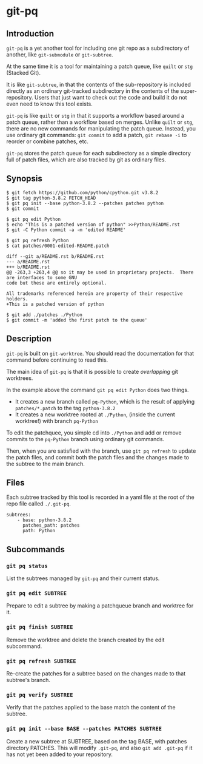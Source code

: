 git-pq
======

Introduction
------------

`git-pq` is a yet another tool for including one git repo as a subdirectory
of another, like `git-submodule` or `git-subtree`.

At the same time it is a tool for maintaining a patch queue, like `quilt` or `stg`
(Stacked Git).

It is like `git-subtree`, in that the contents of the sub-repository is included directly
as an ordinary git-tracked subdirectory in the contents of the super-repository.   Users that just
want to check out the code and build it do not even need to know this tool exists.

`git-pq` is like `quilt` or `stg` in that it supports a workflow based around a patch queue,
rather than a workflow based on merges.   Unlike `quilt` or `stg`, there are no new
commands for manipulating the patch queue.    Instead, you use ordinary git commands:  `git commit`
to add a patch,  `git rebase -i` to reorder or combine patches, etc.

`git-pq` stores the patch queue for each subdirectory as a simple directory full of patch files,
which are also tracked by git as ordinary files.


Synopsis
--------

```
$ git fetch https://github.com/python/cpython.git v3.8.2
$ git tag python-3.8.2 FETCH_HEAD
$ git pq init --base python-3.8.2 --patches patches python
$ git commit

$ git pq edit Python
$ echo "This is a patched version of python" >>Python/README.rst
$ git -C Python commit -a -m 'edited README'

$ git pq refresh Python
$ cat patches/0001-edited-README.patch

diff --git a/README.rst b/README.rst
--- a/README.rst
+++ b/README.rst
@@ -263,3 +263,4 @@ so it may be used in proprietary projects.  There are interfaces to some GNU
code but these are entirely optional.

All trademarks referenced herein are property of their respective holders.
+This is a patched version of python

$ git add ./patches ./Python
$ git commit -m 'added the first patch to the queue'
```

Description
-----------

`git-pq` is built on `git-worktree`.   You should read the documentation for that
command before continuing to read this.

The main idea of `git-pq` is that it is possible to create *overlapping* git worktrees.

In the example above the command `git pq edit Python` does two things.

* It creates a new branch called `pq-Python`, which is the result of applying `patches/*.patch` to the tag `python-3.8.2`
* It creates a new worktree rooted at `./Python`, (inside the current worktree!) with branch `pq-Python`

To edit the patchquee, you simple cd into `./Python` and add or remove commits to the `pq-Python` branch using
ordinary git commands.

Then, when you are satisfied with the branch, use `git pq refresh` to update the patch files, and commit both
the patch files and the changes made to the subtree to the main branch.

Files
-----

Each subtree tracked by this tool is recorded in a yaml file at the root of the repo file called `./.git-pq`.

```
subtrees:
    - base: python-3.8.2
      patches_path: patches
      path: Python
```

Subcommands
-----------

### `git pq status`

List the subtrees managed by `git-pq` and their current status.

### `git pq edit SUBTREE`

Prepare to edit a subtree by making a patchqueue branch and worktree for it.

### `git pq finish SUBTREE`

Remove the worktree and delete the branch created by the edit subcommand.

### `git pq refresh SUBTREE`

Re-create the patches for a subtree based on the changes made to that subtree's branch.

### `git pq verify SUBTREE`

Verify that the patches applied to the base match the content of the subtree.

### `git pq init --base BASE --patches PATCHES SUBTREE`

Create a new subtree at SUBTREE, based on the tag BASE, with patches directory PATCHES.
This will modify `.git-pq`,  and also `git add .git-pq` if it has not yet been added to
your repository.
